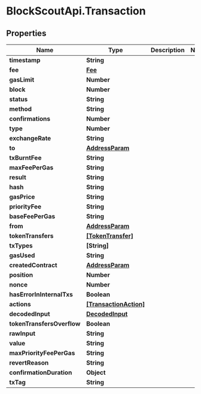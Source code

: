 # BlockScoutApi.Transaction

## Properties
Name | Type | Description | Notes
------------ | ------------- | ------------- | -------------
**timestamp** | **String** |  | 
**fee** | [**Fee**](Fee.md) |  | 
**gasLimit** | **Number** |  | 
**block** | **Number** |  | 
**status** | **String** |  | 
**method** | **String** |  | 
**confirmations** | **Number** |  | 
**type** | **Number** |  | 
**exchangeRate** | **String** |  | 
**to** | [**AddressParam**](AddressParam.md) |  | 
**txBurntFee** | **String** |  | 
**maxFeePerGas** | **String** |  | 
**result** | **String** |  | 
**hash** | **String** |  | 
**gasPrice** | **String** |  | 
**priorityFee** | **String** |  | 
**baseFeePerGas** | **String** |  | 
**from** | [**AddressParam**](AddressParam.md) |  | 
**tokenTransfers** | [**[TokenTransfer]**](TokenTransfer.md) |  | 
**txTypes** | **[String]** |  | 
**gasUsed** | **String** |  | 
**createdContract** | [**AddressParam**](AddressParam.md) |  | 
**position** | **Number** |  | 
**nonce** | **Number** |  | 
**hasErrorInInternalTxs** | **Boolean** |  | 
**actions** | [**[TransactionAction]**](TransactionAction.md) |  | 
**decodedInput** | [**DecodedInput**](DecodedInput.md) |  | 
**tokenTransfersOverflow** | **Boolean** |  | 
**rawInput** | **String** |  | 
**value** | **String** |  | 
**maxPriorityFeePerGas** | **String** |  | 
**revertReason** | **String** |  | 
**confirmationDuration** | **Object** |  | 
**txTag** | **String** |  | 
